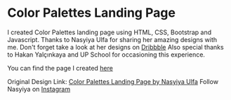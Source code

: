 # Color Palettes Landing Page

I created Color Palettes landing page using HTML, CSS, Bootstrap and Javascript.
Thanks to Nasyiya Ulfa for sharing her amazing designs with me. Don't forget take a look at her designs on [Dribbble](https://dribbble.com/Nasyiyaulfa)
Also special thanks to Hakan Yalçınkaya and UP School for occasioning this experience.

You can find the page I created [here]()

Original Design Link: [Color Palettes Landing Page by Nasyiya Ulfa](https://dribbble.com/shots/13940580-Color-Palettes-Landing-Page)
Follow Nasyiya on [Instagram](https://www.instagram.com/nasyiya.design/)
